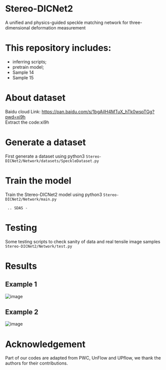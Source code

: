 # Stereo-DICNet2
A unified and physics-guided speckle matching network for three-dimensional deformation measurement

# This repository includes:
* inferring scripts; 
* pretrain model;
* Sample 14
* Sample 15

# About dataset
Baidu cloud Link: https://pan.baidu.com/s/1bgAjIH4MTuX_hTk0wspTGg?pwd=xi9h <br/> 
Extract the code:xi9h
# Generate a dataset
First generate a dataset using python3 `Stereo-DICNet2/Network/datasets/SpeckleDataset.py`
# Train the model
Train the Stereo-DICNet2 model using python3 `Stereo-DICNet2/Network/main.py`
```
 .. SDAS - 
```
# Testing
Some testing scripts to check sanity of data and real tensile image samples `Stereo-DICNet2/Network/test.py`

# Results
## Example 1
![image](result/res1.gif)
## Example 2
![image](result/res2.gif)

# Acknowledgement 
Part of our codes are adapted from PWC, UnFlow and UPflow, we thank the authors for their contributions.

